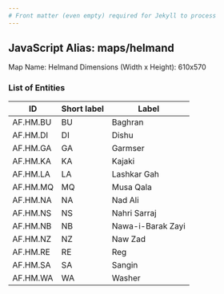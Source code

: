 ```yaml
---
# Front matter (even empty) required for Jekyll to process
---
```


## JavaScript Alias: maps/helmand

Map Name: Helmand
Dimensions (Width x Height): 610x570





### List of Entities

ID | Short label | Label
---|---|---|
AF.HM.BU|BU|Baghran
AF.HM.DI|DI|Dishu
AF.HM.GA|GA|Garmser
AF.HM.KA|KA|Kajaki
AF.HM.LA|LA|Lashkar Gah
AF.HM.MQ|MQ|Musa Qala
AF.HM.NA|NA|Nad Ali
AF.HM.NS|NS|Nahri Sarraj
AF.HM.NB|NB|Nawa-i-Barak Zayi
AF.HM.NZ|NZ|Naw Zad
AF.HM.RE|RE|Reg
AF.HM.SA|SA|Sangin
AF.HM.WA|WA|Washer